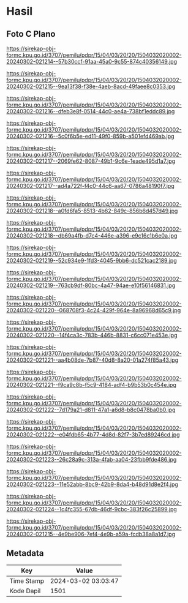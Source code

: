 # Hasil

## Foto C Plano

https://sirekap-obj-formc.kpu.go.id/3707/pemilu/pdpr/15/04/03/20/20/1504032020002-20240302-021214--57b30ccf-91aa-45a0-9c55-874c40356149.jpg

https://sirekap-obj-formc.kpu.go.id/3707/pemilu/pdpr/15/04/03/20/20/1504032020002-20240302-021215--9ea13f38-f38e-4aeb-8acd-49faee8c0353.jpg

https://sirekap-obj-formc.kpu.go.id/3707/pemilu/pdpr/15/04/03/20/20/1504032020002-20240302-021216--dfeb3e8f-0514-44c0-ae4a-738bf1eddc89.jpg

https://sirekap-obj-formc.kpu.go.id/3707/pemilu/pdpr/15/04/03/20/20/1504032020002-20240302-021216--5c0f6b5e-ed11-49f0-859b-a501efd469ab.jpg

https://sirekap-obj-formc.kpu.go.id/3707/pemilu/pdpr/15/04/03/20/20/1504032020002-20240302-021217--2069fe62-8087-49b1-9c6e-1eade495d1a7.jpg

https://sirekap-obj-formc.kpu.go.id/3707/pemilu/pdpr/15/04/03/20/20/1504032020002-20240302-021217--ad4a722f-f4c0-44c6-aa67-0786a48190f7.jpg

https://sirekap-obj-formc.kpu.go.id/3707/pemilu/pdpr/15/04/03/20/20/1504032020002-20240302-021218--a0fd6fa5-8513-4b62-849c-856b6d457d49.jpg

https://sirekap-obj-formc.kpu.go.id/3707/pemilu/pdpr/15/04/03/20/20/1504032020002-20240302-021218--db69a4fb-d7c4-446e-a396-e9c16c1b6e0a.jpg

https://sirekap-obj-formc.kpu.go.id/3707/pemilu/pdpr/15/04/03/20/20/1504032020002-20240302-021219--52c934e9-1fd3-4045-9bb6-dc521cac2189.jpg

https://sirekap-obj-formc.kpu.go.id/3707/pemilu/pdpr/15/04/03/20/20/1504032020002-20240302-021219--763cb9df-80bc-4a47-94ae-e10f56146831.jpg

https://sirekap-obj-formc.kpu.go.id/3707/pemilu/pdpr/15/04/03/20/20/1504032020002-20240302-021220--068708f3-4c24-429f-964e-8a96968d65c9.jpg

https://sirekap-obj-formc.kpu.go.id/3707/pemilu/pdpr/15/04/03/20/20/1504032020002-20240302-021220--14f4ca3c-783b-446b-8831-c6cc071e453e.jpg

https://sirekap-obj-formc.kpu.go.id/3707/pemilu/pdpr/15/04/03/20/20/1504032020002-20240302-021221--aa4b08de-7b87-40d8-8a20-01a274f85a43.jpg

https://sirekap-obj-formc.kpu.go.id/3707/pemilu/pdpr/15/04/03/20/20/1504032020002-20240302-021221--f9ca9c8b-f5c9-4184-adf4-b9b53b0c454e.jpg

https://sirekap-obj-formc.kpu.go.id/3707/pemilu/pdpr/15/04/03/20/20/1504032020002-20240302-021222--7d179a21-d811-47a1-a6d8-b8c0478ba0b0.jpg

https://sirekap-obj-formc.kpu.go.id/3707/pemilu/pdpr/15/04/03/20/20/1504032020002-20240302-021222--e04fdb65-4b77-4d8d-82f7-3b7ed89246cd.jpg

https://sirekap-obj-formc.kpu.go.id/3707/pemilu/pdpr/15/04/03/20/20/1504032020002-20240302-021223--26c28a9c-313a-4fab-aa04-23fbb9fde486.jpg

https://sirekap-obj-formc.kpu.go.id/3707/pemilu/pdpr/15/04/03/20/20/1504032020002-20240302-021223--11e52abb-8bc9-42b9-8da4-b48d91d8e2f4.jpg

https://sirekap-obj-formc.kpu.go.id/3707/pemilu/pdpr/15/04/03/20/20/1504032020002-20240302-021224--1c4fc355-67db-46df-9cbc-383f26c25899.jpg

https://sirekap-obj-formc.kpu.go.id/3707/pemilu/pdpr/15/04/03/20/20/1504032020002-20240302-021215--4e9be906-7ef4-4e9b-a59a-fcdb38a8a1d7.jpg


## Metadata

| Key        | Value               |
| ---------- | ------------------- |
| Time Stamp | 2024-03-02 03:03:47 |
| Kode Dapil | 1501                |



